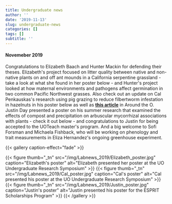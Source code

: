 ```yaml
---
title: Undergraduate news
author: ''
date: '2019-11-13'
slug: undergraduate-news
categories: []
tags: []
subtitle: ''
---
```

#### Novemeber 2019

Congratulations to Elizabeth Baach and Hunter Mackin for defending their theses. Elizabeth's project focused on litter quality between native and non-native plants on and off ant mounds in a California serpentine grassland - take a look at what she found in her poster below - and Hunter's project looked at how maternal environments and pathogens affect germination in two common Pacific Northwest grasses. Also check out an update on Cal Penkauskas's research using pig grazing to reduce filbertworm infestation in hazelnuts in his poster below as well as [**this article**](https://around.uoregon.edu/content/biology-major-recruits-hogs-help-hazelnuts) in Around the O. Justin Day presented a poster on his summer research that examined the effects of compost and precipitation on arbuscular mycorrhizal associations with plants - check it out below - and congratulations to Justin for being accepted to the UOTeach master's program. And a big welcome to Sofi Forsman and Michaela Fishback, who will be working on phenology and trait measurements in Eliza Hernandez's ongoing greenhouse experiment.  

{{< gallery caption-effect="fade" >}}

  {{< figure thumb="_tn" src="/img/Labnews_2019/Elizabeth_poster.jpg" caption="Elizabeth's poster" alt="Elizabeth presented her poster at the UO Undergraduate Research Symposium" >}}
  {{< figure thumb="_tn" src="/img/Labnews_2019/Cal_poster.jpg" caption="Cal's poster" alt="Cal presented his poster at the UO Undergraduate Research Symposium" >}}
    {{< figure thumb="_tn" src="/img/Labnews_2019/Justin_poster.jpg" caption="Justin's poster" alt="Justin presented his poster for the ESPRIT Scholarships Program" >}}
{{< /gallery >}}

<!--more-->

